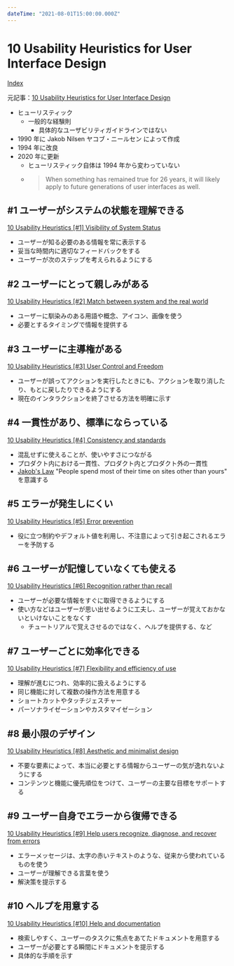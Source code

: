 ```yaml
---
dateTime: "2021-08-01T15:00:00.000Z"
---
```


# 10 Usability Heuristics for User Interface Design

[Index](../)

元記事：[10 Usability Heuristics for User Interface Design](https://www.nngroup.com/articles/ten-usability-heuristics/)

- ヒューリスティック
  - 一般的な経験則
    - 具体的なユーザビリティガイドラインではない
- 1990 年に Jakob Nilsen ヤコブ・ニールセン によって作成
- 1994 年に改良
- 2020 年に更新
  - ヒューリスティック自体は 1994 年から変わっていない
  - > When something has remained true for 26 years, it will likely apply to future generations of user interfaces as well.

## #1 ユーザーがシステムの状態を理解できる

[10 Usability Heuristics [#1] Visibility of System Status](./01.md)

- ユーザーが知る必要のある情報を常に表示する
- 妥当な時間内に適切なフィードバックをする
- ユーザーが次のステップを考えられるようにする

## #2 ユーザーにとって親しみがある

[10 Usability Heuristics [#2] Match between system and the real world](./02.md)

- ユーザーに馴染みのある用語や概念、アイコン、画像を使う
- 必要とするタイミングで情報を提供する

## #3 ユーザーに主導権がある

[10 Usability Heuristics [#3] User Control and Freedom](./03.md)

- ユーザーが誤ってアクションを実行したときにも、アクションを取り消したり、もとに戻したりできるようにする
- 現在のインタラクションを終了させる方法を明確に示す

## #4 一貫性があり、標準にならっている

[10 Usability Heuristics [#4] Consistency and standards](./04.md)

- 混乱せずに使えることが、使いやすさにつながる
- プロダクト内における一貫性、プロダクト内とプロダクト外の一貫性
- [Jakob's Law](https://www.nngroup.com/videos/jakobs-law-internet-ux/) "People spend most of their time on sites other than yours" を意識する

## #5 エラーが発生しにくい

[10 Usability Heuristics [#5] Error prevention](./05.md)

- 役に立つ制約やデフォルト値を利用し、不注意によって引き起こされるエラーを予防する

## #6 ユーザーが記憶していなくても使える

[10 Usability Heuristics [#6] Recognition rather than recall](./06.md)

- ユーザーが必要な情報をすぐに取得できるようにする
- 使い方などはユーザーが思い出せるように工夫し、ユーザーが覚えておかないといけないことをなくす
  - チュートリアルで覚えさせるのではなく、ヘルプを提供する、など

## #7 ユーザーごとに効率化できる

[10 Usability Heuristics [#7] Flexibility and efficiency of use](./07.md)

- 理解が進むにつれ、効率的に扱えるようにする
- 同じ機能に対して複数の操作方法を用意する
- ショートカットやタッチジェスチャー
- パーソナライゼーションやカスタマイゼーション

## #8 最小限のデザイン

[10 Usability Heuristics [#8] Aesthetic and minimalist design](./08.md)

- 不要な要素によって、本当に必要とする情報からユーザーの気が逸れないようにする
- コンテンツと機能に優先順位をつけて、ユーザーの主要な目標をサポートする

## #9 ユーザー自身でエラーから復帰できる

[10 Usability Heuristics [#9] Help users recognize, diagnose, and recover from errors](./09.md)

- エラーメッセージは、太字の赤いテキストのような、従来から使われているものを使う
- ユーザーが理解できる言葉を使う
- 解決策を提示する

## #10 ヘルプを用意する

[10 Usability Heuristics [#10] Help and documentation](./10.md)

- 検索しやすく、ユーザーのタスクに焦点をあてたドキュメントを用意する
- ユーザーが必要とする瞬間にドキュメントを提示する
- 具体的な手順を示す
